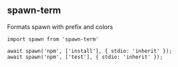 ## spawn-term

Formats spawn with prefix and colors

```
import spawn from 'spawn-term'

await spawn('npm', ['install'], { stdio: 'inherit' });
await spawn('npm', ['test'], { stdio: 'inherit' });

```
